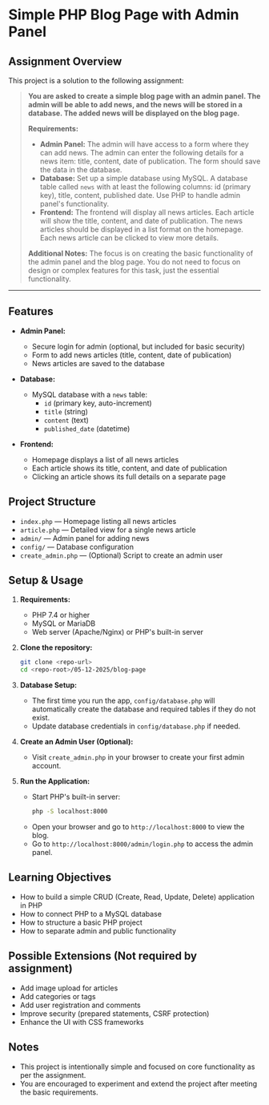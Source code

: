 # Simple PHP Blog Page with Admin Panel

## Assignment Overview

This project is a solution to the following assignment:

> **You are asked to create a simple blog page with an admin panel. The admin will be able to add news, and the news will be stored in a database. The added news will be displayed on the blog page.**
>
> **Requirements:**
> - **Admin Panel:** The admin will have access to a form where they can add news. The admin can enter the following details for a news item: title, content, date of publication. The form should save the data in the database.
> - **Database:** Set up a simple database using MySQL. A database table called `news` with at least the following columns: id (primary key), title, content, published date. Use PHP to handle admin panel's functionality.
> - **Frontend:** The frontend will display all news articles. Each article will show the title, content, and date of publication. The news articles should be displayed in a list format on the homepage. Each news article can be clicked to view more details.
> 
> **Additional Notes:** The focus is on creating the basic functionality of the admin panel and the blog page. You do not need to focus on design or complex features for this task, just the essential functionality.

---

## Features

- **Admin Panel:**
  - Secure login for admin (optional, but included for basic security)
  - Form to add news articles (title, content, date of publication)
  - News articles are saved to the database

- **Database:**
  - MySQL database with a `news` table:
    - `id` (primary key, auto-increment)
    - `title` (string)
    - `content` (text)
    - `published_date` (datetime)

- **Frontend:**
  - Homepage displays a list of all news articles
  - Each article shows its title, content, and date of publication
  - Clicking an article shows its full details on a separate page

## Project Structure

- `index.php` — Homepage listing all news articles
- `article.php` — Detailed view for a single news article
- `admin/` — Admin panel for adding news
- `config/` — Database configuration
- `create_admin.php` — (Optional) Script to create an admin user

## Setup & Usage

1. **Requirements:**
   - PHP 7.4 or higher
   - MySQL or MariaDB
   - Web server (Apache/Nginx) or PHP's built-in server

2. **Clone the repository:**
   ```bash
   git clone <repo-url>
   cd <repo-root>/05-12-2025/blog-page
   ```

3. **Database Setup:**
   - The first time you run the app, `config/database.php` will automatically create the database and required tables if they do not exist.
   - Update database credentials in `config/database.php` if needed.

4. **Create an Admin User (Optional):**
   - Visit `create_admin.php` in your browser to create your first admin account.

5. **Run the Application:**
   - Start PHP's built-in server:
     ```bash
     php -S localhost:8000
     ```
   - Open your browser and go to `http://localhost:8000` to view the blog.
   - Go to `http://localhost:8000/admin/login.php` to access the admin panel.

## Learning Objectives

- How to build a simple CRUD (Create, Read, Update, Delete) application in PHP
- How to connect PHP to a MySQL database
- How to structure a basic PHP project
- How to separate admin and public functionality

## Possible Extensions (Not required by assignment)

- Add image upload for articles
- Add categories or tags
- Add user registration and comments
- Improve security (prepared statements, CSRF protection)
- Enhance the UI with CSS frameworks

## Notes

- This project is intentionally simple and focused on core functionality as per the assignment.
- You are encouraged to experiment and extend the project after meeting the basic requirements. 